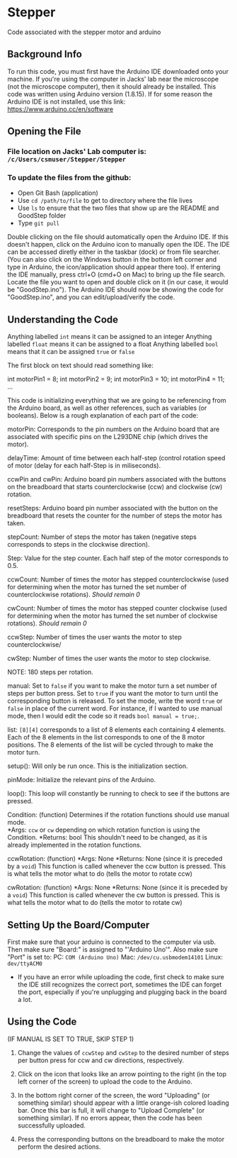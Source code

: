 # Stepper
Code associated with the stepper motor and arduino


## Background Info

To run this code, you must first have the Arduino IDE downloaded onto 
your machine.  If you're using the computer in Jacks' lab near the 
microscope (not the microscope computer), then it should already be 
installed.  This code was written using Arduino version (1.8.15).
If for some reason the Arduino IDE is not installed, use this link:
https://www.arduino.cc/en/software


## Opening the File

### File location on Jacks' Lab computer is: `/c/Users/csmuser/Stepper/Stepper`

### To update the files from the github:
- Open Git Bash (application)
- Use `cd /path/to/file` to get to directory where the file lives
- Use `ls` to ensure that the two files that show up are the README and GoodStep folder
- Type `git pull`

Double clicking on the file should automatically open the Arduino IDE.
If this doesn't happen, click on the Arduino icon to manually open the IDE.
The IDE can be accessed diretly either in the taskbar (dock) or from file searcher.
(You can also click on the Windows button in the bottom left corner and type in 
Arduino, the icon/application should appear there too).
If entering the IDE manually, press ctrl+O (cmd+O on Mac) to bring up the
file search.  Locate the file you want to open and double click on it
(in our case, it would be "GoodStep.ino").
The Arduino IDE should now be showing the code for "GoodStep.ino", and you
can edit/upload/verify the code.



## Understanding the Code

Anything labelled `int` means it can be assigned to an integer
Anything labelled `float` means it can be assigned to a float
Anything labelled `bool` means that it can be assigned `true` or `false`

The first block on text should read something like:

int motorPin1 = 8;
int motorPin2 = 9;
int motorPin3 = 10;
int motorPin4 = 11;
...

This code is initializing everything that we are going to be referencing
from the Arduino board, as well as other references, such as variables (or booleans).
Below is a rough explanation of each part of the code:

motorPin: Corresponds to the pin numbers on the Arduino board that are
associated with specific pins on the L293DNE chip (which drives the motor).

delayTime: Amount of time between each half-step (control rotation speed of motor 
(delay for each half-Step is in miliseconds).

ccwPin and cwPin: Arduino board pin numbers associated with the buttons on the 
breadboard that starts counterclockwise (ccw) and clockwise (cw) rotation.

resetSteps: Arduino board pin number associated with the button on the 
breadboard that resets the counter for the number of steps the motor has taken.

stepCount: Number of steps the motor has taken (negative steps corresponds to 
steps in the clockwise direction).

Step: Value for the step counter.  Each half step of the motor corresponds to 0.5.

ccwCount: Number of times the motor has stepped counterclockwise (used for 
determining when the motor has turned the set number of counterclockwise rotations).
*Should remain 0*

cwCount: Number of times the motor has stepped counter clockwise (used for 
determining when the motor has turned the set number of clockwise rotations).
*Should remain 0*

ccwStep: Number of times the user wants the motor to step counterclockwise/

cwStep: Number of times the user wants the motor to step clockwise.

NOTE: 180 steps per rotation.

manual: Set to `false` if you want to make the motor turn a set number of 
steps per button press.  Set to `true` if you want the motor to turn until 
the corresponding button is released.  To set the mode, write the word 
`true` or `false` in place of the current word.  For instance, if I wanted 
to use manual mode, then I would edit the code so it reads 
`bool manual = true;`.

list: `[8][4]` corresponds to a list of 8 elements each containing 4 elements.
Each of the 8 elements in the list corresponds to one of the 8 motor positions.
The 8 elements of the list will be cycled through to make the motor turn.

setup(): Will only be run once.  This is the initialization section.

pinMode: Initialize the relevant pins of the Arduino.

loop():  This loop will constantly be running to check to see if the buttons
are pressed.

Condition: (function) Determines if the rotation functions should use manual mode.  
    *Args: `ccw` or `cw` depending on which rotation function is using the Condition.
    *Returns: bool 
This shouldn't need to be changed, as it is already implemented in the rotation 
functions.

ccwRotation: (function) 
    *Args: None
    *Returns: None (since it is preceded by a `void`)
This function is called whenever the ccw button is pressed.  This 
is what tells the motor what to do (tells the motor to rotate ccw)

cwRotation: (function) 
    *Args: None
    *Returns: None (since it is preceded by a `void`)
This function is called whenever the cw button is pressed.  This 
is what tells the motor what to do (tells the motor to rotate cw)



## Setting Up the Board/Computer

First make sure that your arduino is connected to the computer via usb.
Then make sure "Board:" is assigned to "'Arduino Uno'".
Also make sure "Port" is set to:
   PC: `COM (Arduino Uno)`
   Mac: `/dev/cu.usbmodem14101`
   Linux: `dev/ttyACM0`

* If you have an error while uploading the code, first check to make sure
the IDE still recognizes the correct port, sometimes the IDE can forget the
port, especially if you're unplugging and plugging back in the board a lot.



## Using the Code

(IF MANUAL IS SET TO TRUE, SKIP STEP 1)
1. Change the values of `ccwStep` and `cwStep` to the desired 
number of steps per button press for ccw and cw directions, respectively.

2. Click on the icon that looks like an arrow pointing to the right 
(in the top left corner of the screen) to upload the code to the 
Arduino.

3. In the bottom right corner of the screen, the word "Uploading"
(or something similar) should appear with a little orange-ish colored
loading bar.  Once this bar is full, it will change to "Upload Complete"
(or something similar).  If no errors appear, then the code has been
successfully uploaded.

4. Press the corresponding buttons on the breadboard to make 
the motor perform the desired actions.
